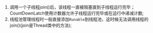 1. 调用一个子线程join()后，该线程一直被阻塞直到子线程运行完毕；CountDownLatch使用计数器允许子线程运行完毕或在运行中递减计数;
2. 线程池管理线程时一般直接添加`Runable`到线程池，这时候无法调用线程的join()(join是Thread类中的方法);